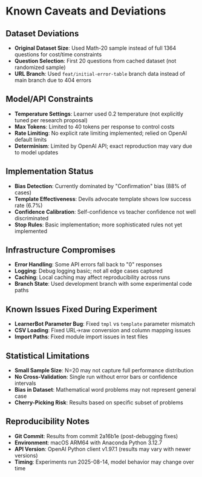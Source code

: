 # Known Caveats and Deviations

## Dataset Deviations
- **Original Dataset Size**: Used Math-20 sample instead of full 1364 questions for cost/time constraints
- **Question Selection**: First 20 questions from cached dataset (not randomized sample)
- **URL Branch**: Used `feat/initial-error-table` branch data instead of main branch due to 404 errors

## Model/API Constraints
- **Temperature Settings**: Learner used 0.2 temperature (not explicitly tuned per research proposal)
- **Max Tokens**: Limited to 40 tokens per response to control costs
- **Rate Limiting**: No explicit rate limiting implemented; relied on OpenAI default limits
- **Determinism**: Limited by OpenAI API; exact reproduction may vary due to model updates

## Implementation Status
- **Bias Detection**: Currently dominated by "Confirmation" bias (88% of cases)
- **Template Effectiveness**: Devils advocate template shows low success rate (6.7%)
- **Confidence Calibration**: Self-confidence vs teacher confidence not well discriminated
- **Stop Rules**: Basic implementation; more sophisticated rules not yet implemented

## Infrastructure Compromises
- **Error Handling**: Some API errors fall back to "0" responses
- **Logging**: Debug logging basic; not all edge cases captured
- **Caching**: Local caching may affect reproducibility across runs
- **Branch State**: Used development branch with some experimental code paths

## Known Issues Fixed During Experiment
- **LearnerBot Parameter Bug**: Fixed `tmpl` vs `template` parameter mismatch
- **CSV Loading**: Fixed URL→raw conversion and column mapping issues
- **Import Paths**: Fixed module import issues in test files

## Statistical Limitations
- **Small Sample Size**: N=20 may not capture full performance distribution
- **No Cross-Validation**: Single run without error bars or confidence intervals
- **Bias in Dataset**: Mathematical word problems may not represent general case
- **Cherry-Picking Risk**: Results based on specific subset of problems

## Reproducibility Notes
- **Git Commit**: Results from commit 2a16b1e (post-debugging fixes)
- **Environment**: macOS ARM64 with Anaconda Python 3.12.7
- **API Version**: OpenAI Python client v1.97.1 (results may vary with newer versions)
- **Timing**: Experiments run 2025-08-14, model behavior may change over time
